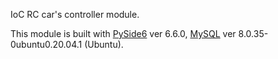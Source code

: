 IoC RC car's controller module.

This module is built with
[PySide6](https://www.qt.io/qt-for-python) ver 6.6.0,
[MySQL](https://www.mysql.com/) ver 8.0.35-0ubuntu0.20.04.1 (Ubuntu).

